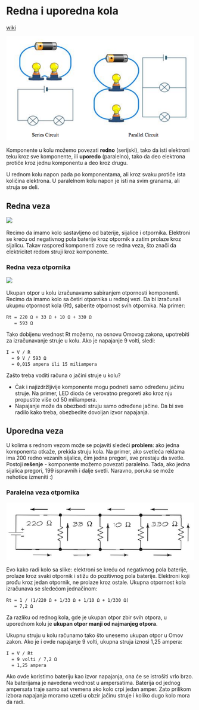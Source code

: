 # Redna i uporedna kola

[wiki](https://sh.wikipedia.org/wiki/Redna_i_uporedna_kola)

![](slike/redna-i-uporedna-kola.png)

Komponente u kolu možemo povezati **redno** (serijski), tako da isti elektroni teku kroz sve komponente, ili **uporedo** (paralelno), tako da deo elektrona protiče kroz jednu komponentu a deo kroz drugu.

U rednom kolu napon pada po komponentama, ali kroz svaku protiče ista količina elektrona. U paralelnom kolu napon je isti na svim granama, ali struja se deli.

## Redna veza

![](https://upload.wikimedia.org/wikipedia/commons/9/9a/LEDCircuit.PNG)

Recimo da imamo kolo sastavljeno od baterije, sijalice i otpornika. Elektroni se kreću od negativnog pola baterije kroz otpornik a zatim prolaze kroz sijalicu. Takav raspored komponenti zove se redna veza, što znači da elektricitet redom struji kroz komponente.

### Redna veza otpornika

![](https://upload.wikimedia.org/wikipedia/commons/thumb/0/0d/Series_circuit.svg/320px-Series_circuit.svg.png)

Ukupan otpor u kolu izračunavamo sabiranjem otpornosti komponenti. Recimo da imamo kolo sa četiri otpornika u rednoj vezi. Da bi izračunali ukupnu otpornost kola (Rt), saberite otpornost svih otpornika. Na primer:

```
Rt = 220 Ω + 33 Ω + 10 Ω + 330 Ω 
   = 593 Ω
```

Tako dobijenu vrednost Rt možemo, na osnovu Omovog zakona, upotrebiti za izračunavanje struje u kolu. Ako je napajanje 9 volti, sledi:

```
I = V / R 
  = 9 V / 593 Ω 
  = 0,015 ampera ili 15 miliampera
```

Zašto treba voditi računa o jačini struje u kolu? 
* Čak i najizdržljivije komponente mogu podneti samo određenu jačinu struje. Na primer, LED dioda će verovatno pregoreti ako kroz nju propustite više od 50 miliampera.
* Napajanje može da obezbedi struju samo određene jačine. Da bi sve radilo kako treba, obezbedite dovoljan izvor napajanja.

## Uporedna veza

U kolima s rednom vezom može se pojaviti sledeći **problem**: ako jedna komponenta otkaže, prekida struju kola. Na primer, ako svetleća reklama ima 200 redno vezanih sijalica, čim jedna pregori, sve prestaju da svetle. Postoji **rešenje** - komponente možemo povezati paralelno. Tada, ako jedna sijalica pregori, 199 ispravnih i dalje svetli. Naravno, poruka se može nehotice izmeniti :)

### Paralelna veza otpornika

![](slike/uporedna-veza-otpornika.jpg)

Evo kako radi kolo sa slike: elektroni se kreću od negativnog pola baterije, prolaze kroz svaki otpornik i stižu do pozitivnog pola baterije. Elektroni koji prođu kroz jedan otpornik, ne prolaze kroz ostale. Ukupna otpornost kola izračunava se sledećom jednačinom:

```
Rt = 1 / (1/220 Ω + 1/33 Ω + 1/10 Ω + 1/330 Ω) 
   = 7,2 Ω
```

Za razliku od rednog kola, gde je ukupan otpor zbir svih otpora, u uporednom kolu je **ukupan otpor manji od najmanjeg otpora**. 

Ukupnu struju u kolu računamo tako što unesemo ukupan otpor u Omov zakon. Ako je i ovde napajanje 9 volti, ukupna struja iznosi 1,25 ampera:
```
I = V / Rt 
  = 9 volti / 7,2 Ω 
  = 1,25 ampera
```

Ako ovde koristimo bateriju kao izvor napajanja, ona će se istrošiti vrlo brzo. Na baterijama je navedena vrednost u ampersatima. Baterija od jednog ampersata traje samo sat vremena ako kolo crpi jedan amper. Zato prilikom izbora napajanja moramo uzeti u obzir jačinu struje i koliko dugo kolo mora da radi.

